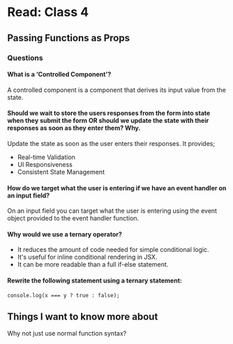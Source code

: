 # Read: Class 4

## Passing Functions as Props

### Questions
#### What is a ‘Controlled Component’?
A controlled component is a component that derives its input value from the state. 
#### Should we wait to store the users responses from the form into state when they submit the form OR should we update the state with their responses as soon as they enter them? Why.
Update the state as soon as the user enters their responses. It provides;
* Real-time Validation
* UI Responsiveness
* Consistent State Management
#### How do we target what the user is entering if we have an event handler on an input field?
On an input field you can target what the user is entering using the event object provided to the event handler function. 
#### Why would we use a ternary operator?
* It reduces the amount of code needed for simple conditional logic.
* It's useful for inline conditional rendering in JSX.
* It can be more readable than a full if-else statement.

#### Rewrite the following statement using a ternary statement:
```
console.log(x === y ? true : false);
```

## Things I want to know more about
Why not just use normal function syntax?
